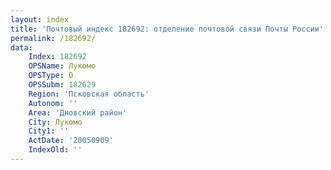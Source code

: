 ```yaml
---
layout: index
title: 'Почтовый индекс 182692: отделение почтовой связи Почты России'
permalink: /182692/
data:
    Index: 182692
    OPSName: Лукомо
    OPSType: О
    OPSSubm: 182629
    Region: 'Псковская область'
    Autonom: ''
    Area: 'Дновский район'
    City: Лукомо
    City1: ''
    ActDate: '20050909'
    IndexOld: ''
---
```

